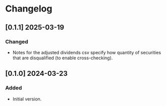 
# Changelog

## [0.1.1] 2025-03-19
### Changed
- Notes for the adjusted dividends csv specify how quantity of securities that are disqualified (to enable cross-checking).

## [0.1.0] 2024-03-23
### Added
- Initial version.